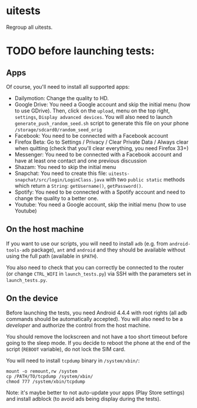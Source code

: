 uitests
=======

Regroup all uitests.

TODO before launching tests:
============================

Apps
----

Of course, you'll need to install all supported apps:

* Dailymotion: Change the quality to HD.
* Google Drive: You need a Google account and skip the initial menu (how to use GDrive). Then, click on the `upload`, menu on the top right, `settings`, `Display advanced devices`. You will also need to launch `generate_push_random_seed.sh` script to generate this file on your phone `/storage/sdcard0/random_seed_orig`
* Facebook: You need to be connected with a Facebook account
* Firefox Beta: Go to Settings / Privacy / Clear Private Data / Always clear when quitting (check that you'll clear everything, you need Firefox 33+)
* Messenger: You need to be connected with a Facebook account and have at least one contact and one previous discussion
* Shazam: You need to skip the initial menu
* Snapchat: You need to create this file: `uitests-snapchat/src/login/LoginClass.java` with two `public static` methods which return a `String`: `getUsername()`, `getPassword()`.
* Spotify: You need to be connected with a Spotify account and need to change the quality to a better one.
* Youtube: You need a Google account, skip the initial menu (how to use Youtube)


On the host machine
-------------------

If you want to use our scripts, you will need to install `adb` (e.g. from `android-tools-adb` package), `ant` and `android` and they should be available without using the full path (available in `$PATH`).

You also need to check that you can correctly be connected to the router (or change `CTRL_WIFI` in `launch_tests.py`) via SSH with the parameters set in `launch_tests.py`.


On the device
-------------

Before launching the tests, you need Android 4.4.4 with root rights (all adb commands should be automatically accepted).
You will also need to be a _developer_ and authorize the control from the host machine.

You should remove the lockscreen and not have a too short timeout before going to the sleep mode. If you decide to reboot the phone at the end of the script (`REBOOT` variable), do not lock the SIM card.

You will need to install `tcpdump` binary in `/system/xbin/`:

    mount -o remount,rw /system
    cp /PATH/TO/tcpdump /system/xbin/
    chmod 777 /system/xbin/tcpdump

Note: it's maybe better to not auto-update your apps (Play Store settings) and install adblock (to avoid ads being display during the tests).
